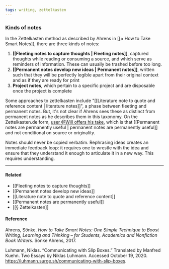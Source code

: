 ```yaml
---
tags: writing, zettelkasten
---
```


### Kinds of notes

In the Zettelkasten method as described by Ahrens in
[[≈ How to Take Smart Notes]], there are three kinds of notes:

1. **[[Fleeting notes to capture thoughts | Fleeting notes]]**, captured
   thoughts while reading or consuming a source, and which serve as reminders of
   information. These can usually be trashed before too long.
2. **[[Permanent notes develop new ideas | Permanent notes]]**, written such
   that they will be perfectly legible apart from their original context and as
   if they are ready for print
3. **Project notes**, which pertain to a specific project and are disposable
   once the project is complete

Some approaches to zettelkasten include
"[[Literature note to quote and reference content | literature notes]]", a phase
between fleeting and permanent notes. But, it's not clear if Ahrens sees these
as distinct from permanent notes as he describes them in this taxonomy. On the
Zettelkasten.de form,
[user @Will offers his take](https://www.zettelkasten.de/posts/literature-notes-vs-permanent-notes/),
which is that
[[Permanent notes are permanently useful | permanent notes are permanently useful]]
and not conditional on source or originality.

Notes should never be copied verbatim. Rephrasing ideas creates an immediate
feedback loop: it requires one to wrestle with the idea and ensure that they
understand it enough to articulate it in a new way. This requires understanding.

---

#### Related

- [[Fleeting notes to capture thoughts]]
- [[Permanent notes develop new ideas]]
- [[Literature note to quote and reference content]]
- [[Permanent notes are permanently useful]]
- [[§ Zettelkasten]]

#### Reference

Ahrens, Sönke. _How to Take Smart Notes: One Simple Technique to Boost Writing,
Learning and Thinking – for Students, Academics and Nonfiction Book Writers_.
Sönke Ahrens, 2017.

Luhmann, Niklas. “Communicating with Slip Boxes.” Translated by Manfred Kuehn.
Two Essays by Niklas Luhmann. Accessed October 19, 2020.
https://luhmann.surge.sh/communicating-with-slip-boxes.
